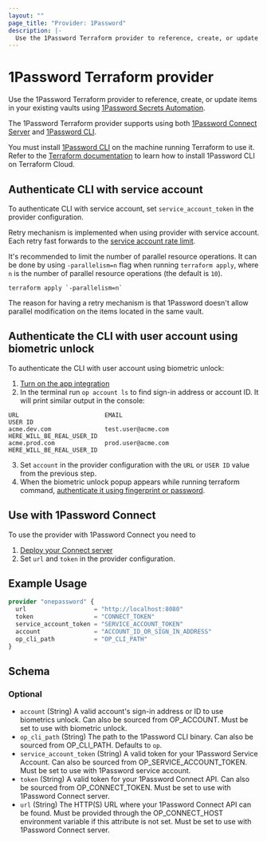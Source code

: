 ```yaml
---
layout: ""
page_title: "Provider: 1Password"
description: |-
  Use the 1Password Terraform provider to reference, create, or update logins, passwords, and database items in your 1Password vaults.
---
```


# 1Password Terraform provider

Use the 1Password Terraform provider to reference, create, or update items in your existing vaults using [1Password Secrets Automation](https://1password.com/secrets).

The 1Password Terraform provider supports using both [1Password Connect Server](https://developer.1password.com/docs/secrets-automation/#1password-connect-server)
and [1Password CLI](https://developer.1password.com/docs/cli).

You must install [1Password CLI](https://developer.1password.com/docs/cli) on the machine running Terraform to use it. Refer to the
[Terraform documentation](https://developer.hashicorp.com/terraform/cloud-docs/run/install-software#only-install-standalone-binaries) to learn how to install 1Password CLI on Terraform Cloud.

## Authenticate CLI with service account

To authenticate CLI with service account, set `service_account_token` in the provider configuration.

Retry mechanism is implemented when using provider with service account. Each retry fast forwards to the [service account rate limit](https://developer.1password.com/docs/service-accounts/rate-limits/).

It's recommended to limit the number of parallel resource operations. It can be done by using `-parallelism=n` flag when running `terraform apply`, where `n` is the number of parallel resource operations (the default is `10`).
```
terraform apply `-parallelism=n`
```

The reason for having a retry mechanism is that 1Password doesn't allow parallel modification on the items located in the same vault.

## Authenticate the CLI with user account using biometric unlock

To authenticate the CLI with user account using biometric unlock:
1. [Turn on the app integration](https://developer.1password.com/docs/cli/app-integration/#step-1-turn-on-the-app-integration)
2. In the terminal run `op account ls` to find sign-in address or account ID. It will print similar output in the console:
```
URL                        EMAIL                                         USER ID
acme.dev.com               test.user@acme.com                            HERE_WILL_BE_REAL_USER_ID
acme.prod.com              prod.user@acme.com                            HERE_WILL_BE_REAL_USER_ID
```
3. Set `account` in the provider configuration with the `URL` or `USER ID` value from the previous step.
4. When the biometric unlock popup appears while running terraform command, [authenticate it using fingerprint or password](https://developer.1password.com/docs/cli/app-integration/#step-2-enter-any-command-to-sign-in).

## Use with 1Password Connect

To use the provider with 1Password Connect you need to
1. [Deploy your Connect server](https://developer.1password.com/docs/connect/get-started#deployment)
2. Set `url` and `token` in the provider configuration.

## Example Usage

```terraform
provider "onepassword" {
  url                   = "http://localhost:8080"
  token                 = "CONNECT_TOKEN"
  service_account_token = "SERVICE_ACCOUNT_TOKEN"
  account               = "ACCOUNT_ID_OR_SIGN_IN_ADDRESS"
  op_cli_path           = "OP_CLI_PATH"
}
```

<!-- schema generated by tfplugindocs -->
## Schema

### Optional

- `account` (String) A valid account's sign-in address or ID to use biometrics unlock. Can also be sourced from OP_ACCOUNT. Must be set to use with biometric unlock.
- `op_cli_path` (String) The path to the 1Password CLI binary. Can also be sourced from OP_CLI_PATH. Defaults to `op`.
- `service_account_token` (String) A valid token for your 1Password Service Account. Can also be sourced from OP_SERVICE_ACCOUNT_TOKEN. Must be set to use with 1Password service account.
- `token` (String) A valid token for your 1Password Connect API. Can also be sourced from OP_CONNECT_TOKEN. Must be set to use with 1Password Connect server.
- `url` (String) The HTTP(S) URL where your 1Password Connect API can be found. Must be provided through the OP_CONNECT_HOST environment variable if this attribute is not set. Must be set to use with 1Password Connect server.
